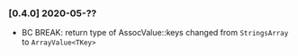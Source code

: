 ### [0.4.0] 2020-05-??

  * BC BREAK: return type of AssocValue::keys changed from  `StringsArray` to `ArrayValue<TKey>`
